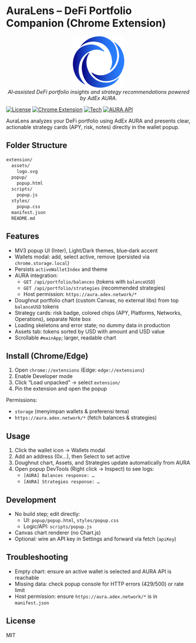 # AuraLens – DeFi Portfolio Companion (Chrome Extension)

<div align="center">
  <img src="extension/assets/logo-1.png" alt="AuraLens" width="140" height="140" />
  <br/>
  <em>AI‑assisted DeFi portfolio insights and strategy recommendations powered by AdEx AURA.</em>
</div>

[![License](https://img.shields.io/badge/License-MIT-green.svg)](../LICENSE)
[![Chrome Extension](https://img.shields.io/badge/Chrome-Manifest%20V3-orange.svg)](https://developer.chrome.com/docs/extensions/mv3/)
[![Tech](https://img.shields.io/badge/Canvas-Chart-blue.svg)](#)
[![AURA API](https://img.shields.io/badge/Powered%20by-AdEx%20AURA-1E40AF.svg)](https://aura.adex.network)

AuraLens analyzes your DeFi portfolio using AdEx AURA and presents clear, actionable strategy cards (APY, risk, notes) directly in the wallet popup.

## Folder Structure

```
extension/
  assets/
    logo.svg
  popup/
    popup.html
  scripts/
    popup.js
  styles/
    popup.css
  manifest.json
  README.md
```

## Features
- MV3 popup UI (Inter), Light/Dark themes, blue‑dark accent
- Wallets modal: add, select active, remove (persisted via `chrome.storage.local`)
- Persists `activeWalletIndex` and theme
- AURA integration:
  - `GET /api/portfolio/balances` (tokens with `balanceUSD`)
  - `GET /api/portfolio/strategies` (recommended strategies)
  - Host permission: `https://aura.adex.network/*`
- Doughnut portfolio chart (custom Canvas, no external libs) from top `balanceUSD` tokens
- Strategy cards: risk badge, colored chips (APY, Platforms, Networks, Operations), separate Note box
- Loading skeletons and error state; no dummy data in production
- Assets tab: tokens sorted by USD with amount and USD value
- Scrollable `#mainApp`; larger, readable chart

## Install (Chrome/Edge)
1) Open `chrome://extensions` (Edge: `edge://extensions`)
2) Enable Developer mode
3) Click “Load unpacked” → select `extension/`
4) Pin the extension and open the popup

Permissions:
- `storage` (menyimpan wallets & preferensi tema)
- `https://aura.adex.network/*` (fetch balances & strategies)

## Usage
1) Click the wallet icon → Wallets modal
2) Add an address (0x...), then Select to set active
3) Doughnut chart, Assets, and Strategies update automatically from AURA
4) Open popup DevTools (Right click → Inspect) to see logs:
   - `[AURA] Balances response: …`
   - `[AURA] Strategies response: …`

## Development
- No build step; edit directly:
  - UI: `popup/popup.html`, `styles/popup.css`
  - Logic/API: `scripts/popup.js`
- Canvas chart renderer (no Chart.js)
- Optional: wire an API key in Settings and forward via fetch (`apiKey`)

## Troubleshooting
- Empty chart: ensure an active wallet is selected and AURA API is reachable
- Missing data: check popup console for HTTP errors (429/500) or rate limit
- Host permission: ensure `https://aura.adex.network/*` is in `manifest.json`

## License
MIT

